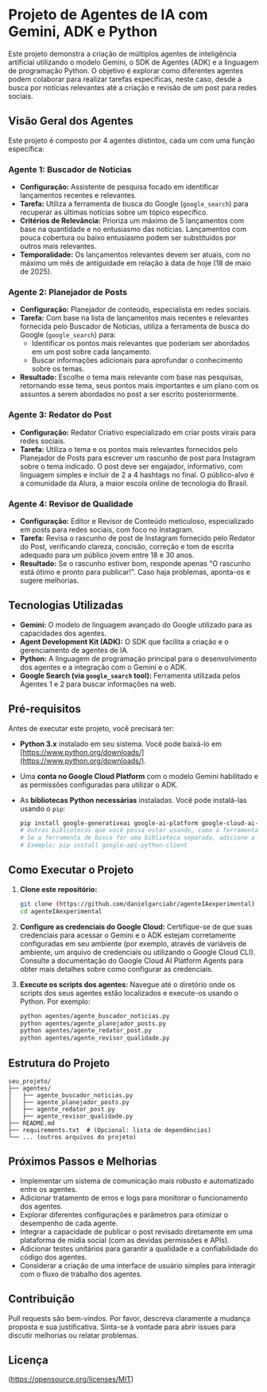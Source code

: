 # Projeto de Agentes de IA com Gemini, ADK e Python

Este projeto demonstra a criação de múltiplos agentes de inteligência artificial utilizando o modelo Gemini, o SDK de Agentes (ADK) e a linguagem de programação Python. O objetivo é explorar como diferentes agentes podem colaborar para realizar tarefas específicas, neste caso, desde a busca por notícias relevantes até a criação e revisão de um post para redes sociais.

## Visão Geral dos Agentes

Este projeto é composto por 4 agentes distintos, cada um com uma função específica:

### Agente 1: Buscador de Notícias

* **Configuração:** Assistente de pesquisa focado em identificar lançamentos recentes e relevantes.
* **Tarefa:** Utiliza a ferramenta de busca do Google (`google_search`) para recuperar as últimas notícias sobre um tópico específico.
* **Critérios de Relevância:** Prioriza um máximo de 5 lançamentos com base na quantidade e no entusiasmo das notícias. Lançamentos com pouca cobertura ou baixo entusiasmo podem ser substituídos por outros mais relevantes.
* **Temporalidade:** Os lançamentos relevantes devem ser atuais, com no máximo um mês de antiguidade em relação à data de hoje (18 de maio de 2025).

### Agente 2: Planejador de Posts

* **Configuração:** Planejador de conteúdo, especialista em redes sociais.
* **Tarefa:** Com base na lista de lançamentos mais recentes e relevantes fornecida pelo Buscador de Notícias, utiliza a ferramenta de busca do Google (`google_search`) para:
    * Identificar os pontos mais relevantes que poderiam ser abordados em um post sobre cada lançamento.
    * Buscar informações adicionais para aprofundar o conhecimento sobre os temas.
* **Resultado:** Escolhe o tema mais relevante com base nas pesquisas, retornando esse tema, seus pontos mais importantes e um plano com os assuntos a serem abordados no post a ser escrito posteriormente.

### Agente 3: Redator do Post

* **Configuração:** Redator Criativo especializado em criar posts virais para redes sociais.
* **Tarefa:** Utiliza o tema e os pontos mais relevantes fornecidos pelo Planejador de Posts para escrever um rascunho de post para Instagram sobre o tema indicado. O post deve ser engajador, informativo, com linguagem simples e incluir de 2 a 4 hashtags no final. O público-alvo é a comunidade da Alura, a maior escola online de tecnologia do Brasil.

### Agente 4: Revisor de Qualidade

* **Configuração:** Editor e Revisor de Conteúdo meticuloso, especializado em posts para redes sociais, com foco no Instagram.
* **Tarefa:** Revisa o rascunho de post de Instagram fornecido pelo Redator do Post, verificando clareza, concisão, correção e tom de escrita adequado para um público jovem entre 18 e 30 anos.
* **Resultado:** Se o rascunho estiver bom, responde apenas "O rascunho está ótimo e pronto para publicar!". Caso haja problemas, aponta-os e sugere melhorias.

## Tecnologias Utilizadas

* **Gemini:** O modelo de linguagem avançado do Google utilizado para as capacidades dos agentes.
* **Agent Development Kit (ADK):** O SDK que facilita a criação e o gerenciamento de agentes de IA.
* **Python:** A linguagem de programação principal para o desenvolvimento dos agentes e a integração com o Gemini e o ADK.
* **Google Search (via `google_search` tool):** Ferramenta utilizada pelos Agentes 1 e 2 para buscar informações na web.

## Pré-requisitos

Antes de executar este projeto, você precisará ter:

* **Python 3.x** instalado em seu sistema. Você pode baixá-lo em [https://www.python.org/downloads/](https://www.python.org/downloads/).
* Uma **conta no Google Cloud Platform** com o modelo Gemini habilitado e as permissões configuradas para utilizar o ADK.
* As **bibliotecas Python necessárias** instaladas. Você pode instalá-las usando o `pip`:

    ```bash
    pip install google-generativeai google-ai-platform google-cloud-ai-agents
    # Outras bibliotecas que você possa estar usando, como a ferramenta de busca
    # Se a ferramenta de busca for uma biblioteca separada, adicione a instalação aqui.
    # Exemplo: pip install google-api-python-client
    ```

## Como Executar o Projeto

1.  **Clone este repositório:**

    ```bash
    git clone (https://github.com/danielgarciabr/agenteIAexperimental)
    cd agenteIAexperimental
    ```

2.  **Configure as credenciais do Google Cloud:** Certifique-se de que suas credenciais para acessar o Gemini e o ADK estejam corretamente configuradas em seu ambiente (por exemplo, através de variáveis de ambiente, um arquivo de credenciais ou utilizando o Google Cloud CLI). Consulte a documentação do Google Cloud AI Platform Agents para obter mais detalhes sobre como configurar as credenciais.

3.  **Execute os scripts dos agentes:** Navegue até o diretório onde os scripts dos seus agentes estão localizados e execute-os usando o Python. Por exemplo:

    ```bash
    python agentes/agente_buscador_noticias.py
    python agentes/agente_planejador_posts.py
    python agentes/agente_redator_post.py
    python agentes/agente_revisor_qualidade.py
    ```

## Estrutura do Projeto

```
seu_projeto/
├── agentes/
│   ├── agente_buscador_noticias.py
│   ├── agente_planejador_posts.py
│   ├── agente_redator_post.py
│   ├── agente_revisor_qualidade.py
├── README.md
├── requirements.txt  # (Opcional: lista de dependências)
└── ... (outros arquivos do projeto)
```

## Próximos Passos e Melhorias

* Implementar um sistema de comunicação mais robusto e automatizado entre os agentes.
* Adicionar tratamento de erros e logs para monitorar o funcionamento dos agentes.
* Explorar diferentes configurações e parâmetros para otimizar o desempenho de cada agente.
* Integrar a capacidade de publicar o post revisado diretamente em uma plataforma de mídia social (com as devidas permissões e APIs).
* Adicionar testes unitários para garantir a qualidade e a confiabilidade do código dos agentes.
* Considerar a criação de uma interface de usuário simples para interagir com o fluxo de trabalho dos agentes.

## Contribuição

Pull requests são bem-vindos. Por favor, descreva claramente a mudança proposta e sua justificativa. Sinta-se à vontade para abrir issues para discutir melhorias ou relatar problemas.

## Licença
(https://opensource.org/licenses/MIT)
